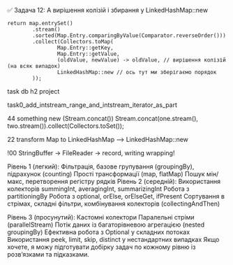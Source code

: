 ✅ Задача 12: А вирішення колізій і збирання у LinkedHashMap::new

    return map.entrySet()
            .stream()
            .sorted(Map.Entry.comparingByValue(Comparator.reverseOrder()))
            .collect(Collectors.toMap(
                    Map.Entry::getKey,
                    Map.Entry::getValue,
                    (oldValue, newValue) -> oldValue, // вирішення колізій (на всяк випадок)
                    LinkedHashMap::new // ось тут ми зберігаємо порядок
            ));




task db h2 project

task0_add_intstream_range_and_intstream_iterator_as_part


44 something new (Stream.concat())
Stream.concat(one.stream(), two.stream()).collect(Collectors.toSet());


22 transform Map to LinkedHashMap -->
LinkedHashMap::new


!00 StringBuffer -> FileReader -> record, writing wrapping!









Рівень 1 (легкий):
Фільтрація, базове групування (groupingBy), підрахунок (counting)
Прості трансформації (map, flatMap)
Пошук мін/макс, перетворення регістру рядків
Рівень 2 (середній):
Використання колекторів summingInt, averagingInt, summarizingInt
Робота з partitioningBy
Робота з optional, orElse, orElseGet, ifPresent
Сортування в стрімах, складні фільтри, комбінування колекторів (collectingAndThen)

Рівень 3 (просунутий):
Кастомні колектори
Паралельні стріми (parallelStream)
Потік даних із багаторівневою агрегацією (nested groupingBy)
Ефективна робота з Optional у складних потоках
Використання peek, limit, skip, distinct у нестандартних випадках
Якщо хочете, я можу підготувати добірку задач по кожному рівню із розв’язками та підказками.